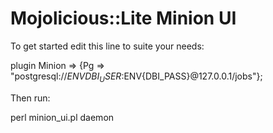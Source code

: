 # Mojolicious::Lite Minion UI

To get started edit this line to suite your needs:

  plugin Minion => {Pg => "postgresql://$ENV{DBI_USER}:$ENV{DBI_PASS}\@127.0.0.1/jobs"};
  
Then run:
  
  perl minion_ui.pl daemon
